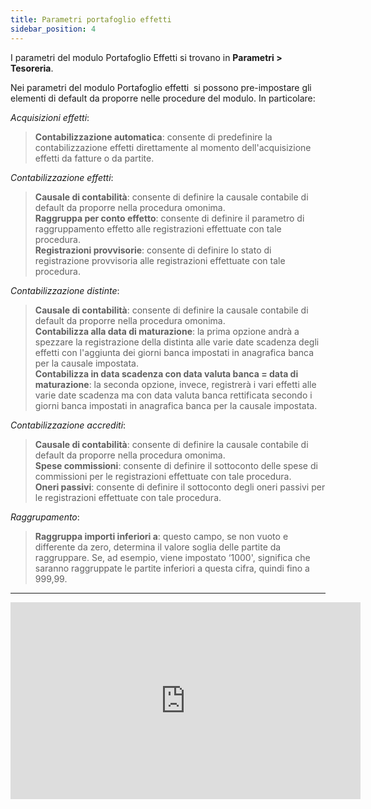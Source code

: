 ```yaml
---
title: Parametri portafoglio effetti
sidebar_position: 4
---
```




I parametri del modulo Portafoglio Effetti si trovano in **Parametri > Tesoreria**.

Nei parametri del modulo Portafoglio effetti  si possono pre-impostare gli elementi di default da proporre nelle procedure del modulo. In particolare:

*Acquisizioni effetti*:  
> **Contabilizzazione automatica**: consente di predefinire la contabilizzazione effetti direttamente al momento dell'acquisizione effetti da fatture o da partite. 

*Contabilizzazione effetti*:  
> **Causale di contabilità**: consente di definire la causale contabile di default da proporre nella procedura omonima.  
> **Raggruppa per conto effetto**: consente di definire il parametro di raggruppamento effetto alle registrazioni effettuate con tale procedura.  
> **Registrazioni provvisorie**: consente di definire lo stato di registrazione provvisoria alle registrazioni effettuate con tale procedura.  

*Contabilizzazione distinte*:  
> **Causale di contabilità**: consente di definire la causale contabile di default da proporre nella procedura omonima.  
> **Contabilizza alla data di maturazione**: la prima opzione andrà a spezzare la registrazione della distinta alle varie date scadenza degli effetti con l'aggiunta dei giorni banca impostati in anagrafica banca per la causale impostata.  
> **Contabilizza in data scadenza con data valuta banca = data di maturazione**: la seconda opzione, invece, registrerà i vari effetti alle varie date scadenza ma con data valuta banca rettificata secondo i giorni banca impostati in anagrafica banca per la causale impostata. 

*Contabilizzazione accrediti*:  
> **Causale di contabilità**: consente di definire la causale contabile di default da proporre nella procedura omonima.  
> **Spese commissioni**: consente di definire il sottoconto delle spese di commissioni per le registrazioni effettuate con tale procedura.  
> **Oneri passivi**: consente di definire il sottoconto degli oneri passivi per le registrazioni effettuate con tale procedura.  

*Raggrupamento*:  
> **Raggruppa importi inferiori a**: questo campo, se non vuoto e differente da zero, determina il valore soglia delle partite da raggruppare. Se, ad esempio, viene impostato ‘1000', significa che saranno raggruppate le partite inferiori a questa cifra, quindi fino a 999,99.  

---
<iframe width="560" height="315" src="https://www.youtube.com/embed/pnRACKqZqvM" title="YouTube video player" frameborder="0" allowfullscreen= "true"></iframe>